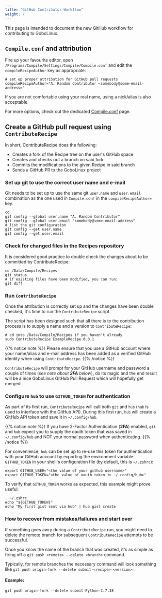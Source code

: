 ```yaml
---
title: "GitHub Contributor Workflow"
weight: 7
---
```


This page is intended to document the new GitHub workflow for contributing to
GoboLinux.

## `Compile.conf` and attribution

Fire up your favourite editor, open
`/Programs/Compile/Settings/Compile/Compile.conf` and edit the
`compileRecipeAuthor` key as appropriate:

```fish
# set up proper attribution for GitHub pull requests
compileRecipeAuthor="A. Random Contributor <somebody@some-email-address>"
```

If you are not comfortable using your real name, using a nick/alias is also
acceptable.

For more options, check out the dedicated
[Compile.conf](Getting-Started/Configuration-files/Compile.conf) page.

## Create a GitHub pull request using `ContributeRecipe`

In short, ContributeRecipe does the following:

-   Creates a fork of the Recipe tree on the user's GitHub space
-   Creates and checks out a branch on said fork
-   Commits the modifications to the given Recipe in said branch
-   Sends a GitHub PR to the GoboLinux project

### Set up git to use the correct user name and e-mail

Git needs to be set up to use the same git `user.name` and `user.email`
combination as the one used in `Compile.conf` in the `compileRecipeAuthor=` key.

```fish
cd
git config --global user.name "A. Random Contributor"
git config --global user.email "somebody@some-email-address"
# list the git configuration
git config --get user.name
git config --get user.email
```

### Check for changed files in the Recipes repository

It is considered good practice to double check the changes about to be committed
by ContributeRecipe:

```fish
cd /Data/Compile/Recipes
git status
# if existing files have been modified, you can run:
git diff
```

### Run `ContributeRecipe`

Once the attribution is correctly set up and the changes have been double
checked, it's time to run the `ContributeRecipe` script.

The script has been designed such that all there is to the contribution process
is to supply a name and a version to `ContributeRecipe`:

```fish
# cd into /Data/Compile/Recipes if you haven't already
sudo ContributeRecipe ExampleRecipe 0.0.1
```

{{% notice note %}} Please ensure that you use a GitHub account where your
name/alias and e-mail address has been added as a verified GitHub identity when
using `ContributeRecipe`. {{% /notice %}}

`ContributeRecipe` will prompt for your GitHub username and password a couple of
times (_see note about **2FA** below_), do its magic and the end result will be
a nice GoboLinux GitHub Pull Request which will hopefully get merged.

### Configure `hub` to use `GITHUB_TOKEN` for authentication

As part of its first run, `ContributeRecipe` will call both `git` and `hub`
(`hub` is used to interface with the GitHub API). During this first run, `hub`
will create a GitHub API token and save it in `~/.config/hub`.

{{% notice note %}} If you have 2-Factor Authentication (**2FA**) enabled, `git`
and `hub` expect you to supply the oauth token that was saved in `~/.config/hub`
and NOT your normal password when authenticating. {{% /notice %}}

For convenience, `hub` can be set up to re-use this token for authentication
with your GitHub account by exporting the environment variable `GITHUB_TOKEN` in
your shell's configuration file (by default, this is `~/.zshrc`):

```fish
export GITHUB_USER="<the value of your github username>"
export GITHUB_TOKEN="<the value of oauth_token in ~/.config/hub>"
```

To verify that `GITHUB_TOKEN` works as expected, this example might prove
useful:

```shell
. ~/.zshrc
echo "${GITHUB_TOKEN}"
echo "My first gist sent via hub" | hub gist create
```

### How to recover from mistakes/failures and start over

If something goes awry during a `ContributeRecipe` run, you might need to delete
the remote branch for subsequent `ContributeRecipe` attempts to be successful.

Once you know the name of the branch that was created, it's as simple as firing
off a `git push <remote> --delete <branch>` command.

Typically, for remote branches the necessary command will look something like
`git push origin-fork --delete submit-<recipe>-<version>`.

#### Example:

`git push origin-fork --delete submit-Python-2.7.18`
